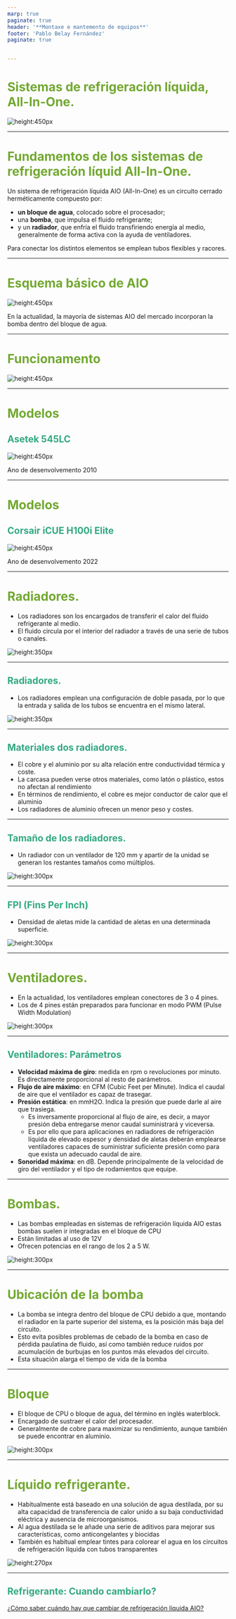 ```yaml
---
marp: true
paginate: true
header: '**Montaxe e mantemento de equipos**'
footer: 'Pablo Belay Fernández'
paginate: true 


---
```

<!--
Notas para a presentación
-->
# Sistemas de refrigeración líquida, All-In-One.
![height:450px ](img/00_AIO.png)
  
<style>
  :root{
     --color-background: #101010;
     --color-foreground: #fff;
  }
  h1{
    color:#73a832;
  }

  h2{
    color:#32a883;
  }

  .anotacion {
  font-size: 10px;
}
</style>

<!-- _colorPreset: dark -->

---
# Fundamentos de los sistemas de refrigeración líquid All-In-One.

Un sistema de refrigeración líquida AIO (All-In-One) es un circuito cerrado herméticamente compuesto por:
* **un bloque de agua**, colocado sobre el procesador;
* una **bomba**, que impulsa el fluido refrigerante;
* y un **radiador**, que enfría el fluido transfiriendo energía al medio, generalmente de forma activa con la ayuda de ventiladores. 


Para conectar los distintos elementos se emplean tubos flexibles y racores. 

---
# Esquema básico de AIO

![height:450px ](img/01-esquema-aio.png)  

En la actualidad, la mayoría de sistemas AIO del mercado incorporan la bomba dentro del bloque de agua.

---
# Funcionamento

![height:450px ](img/02_funcionamento.gif)  



---

#  Modelos
##  Asetek 545LC

![height:450px ](img/03_%20Asetek%20545LC.png)  

Ano de desenvolvemento 2010

---  

# Modelos
##  Corsair iCUE H100i Elite 

![height:450px ](img/04_CorsairiCUEH100iElite.png)  

Ano de desenvolvemento 2022

---  
# Radiadores.
* Los radiadores son los encargados de transferir el calor del fluido refrigerante al medio. 
* El fluido circula por el interior del radiador a través de una serie de tubos o canales. 

![height:350px ](img/05_esquema_radiador.png)  

---  
## Radiadores.
* Los radiadores emplean una configuración de doble pasada, por lo que la entrada y salida de los tubos se encuentra en el mismo lateral. 

![height:350px ](img/06_radiador_doble_pasada.png)  


---
## Materiales dos radiadores.
* El cobre y el aluminio por su alta relación entre conductividad térmica y coste.
* La carcasa pueden verse otros materiales, como latón o plástico, estos no afectan al rendimiento
* En términos de rendimiento, el cobre es mejor conductor de calor que el aluminio
* Los radiadores de aluminio ofrecen un menor peso y costes.

---  
## Tamaño de los radiadores.

* Un radiador con un ventilador de 120 mm y apartir de la unidad se generan los restantes tamaños como múltiplos. 

![height:300px ](img/07_tamanho_aio.png)  


---  
## FPI (Fins Per Inch)
* Densidad de aletas mide la cantidad de aletas en una determinada superficie.

![height:300px ](img/08_fpi.png)  


---  
# Ventiladores.
* En la actualidad, los ventiladores emplean conectores de 3 o 4 pines.
* Los de 4 pines están  preparados para funcionar en modo PWM (Pulse Width Modulation)

![height:300px ](img/9_ventilador.png)  


---  
## Ventiladores: Parámetros
* **Velocidad máxima de giro**: medida en rpm o revoluciones por minuto. Es directamente  proporcional al resto de parámetros.
* **Flujo de aire máximo**: en CFM (Cubic Feet per Minute). Indica el caudal de aire que el ventilador es capaz de trasegar.
* **Presión estática**: en mmH2O. Indica la presión que puede darle al aire que trasiega.   
   * Es inversamente proporcional al flujo de aire, es decir, a mayor presión deba entregarse menor caudal suministrará y viceversa. 
   * Es por ello que para aplicaciones en radiadores de refrigeración líquida de elevado espesor y densidad de aletas deberán emplearse ventiladores capaces de suministrar suficiente presión como para que exista un adecuado caudal de aire.
* **Sonoridad máxima**: en dB. Depende principalmente de la velocidad de giro del ventilador y el tipo de rodamientos que equipe.


---  
# Bombas.
* Las bombas empleadas en sistemas de refrigeración líquida AIO estas bombas suelen ir integradas en el bloque de CPU
* Están limitadas al uso de 12V
* Ofrecen potencias en el rango de los 2 a 5 W.

![height:300px ](img/10_bomba.png)

---  
# Ubicación de la bomba
* La bomba  se integra dentro del bloque de CPU debido a que, montando el radiador en la parte superior del sistema, es la posición más
baja del circuito. 
* Esto evita posibles problemas de cebado de la bomba en caso de pérdida paulatina de fluido, así como también reduce ruidos por acumulación de burbujas en los puntos
más elevados del circuito.
* Esta situación  alarga el tiempo de vida de la bomba 

---  
# Bloque
* El bloque de CPU o bloque de agua, del término en inglés waterblock.
* Encargado de sustraer el calor del procesador. 
* Generalmente de cobre para maximizar su rendimiento, aunque también se puede encontrar en aluminio. 


![height:300px ](img/12_bloque.png)

--- 
# Líquido refrigerante.

* Habitualmente está baseado en  una solución de agua destilada, por su alta capacidad de transferencia de calor
unido a su baja conductividad eléctrica y ausencia de microorganismos. 
* Al agua destilada se le añade una serie de aditivos para mejorar sus características, como anticongelantes y
biocidas
* También es habitual emplear tintes para colorear el agua en los circuitos de refrigeración líquida con tubos transparentes 


![height:270px ](img/13_refrigerante.png)

---
## Refrigerante: Cuando cambiarlo?

[¿Cómo saber cuándo hay que cambiar de refrigeración líquida AIO?](https://hardzone.es/tutoriales/componentes/cuando-cambiar-renovar-refrigeracion-liquida-aio/)